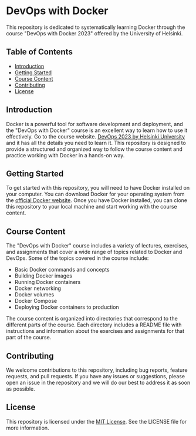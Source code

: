 # DevOps with Docker

This repository is dedicated to systematically learning Docker through the course "DevOps with Docker 2023" offered by the University of Helsinki.

## Table of Contents

- [Introduction](notion://www.notion.so/Docker-7ad4b2cc781f4dd8b00902bf81187bb5#introduction)
- [Getting Started](notion://www.notion.so/Docker-7ad4b2cc781f4dd8b00902bf81187bb5#getting-started)
- [Course Content](notion://www.notion.so/Docker-7ad4b2cc781f4dd8b00902bf81187bb5#course-content)
- [Contributing](notion://www.notion.so/Docker-7ad4b2cc781f4dd8b00902bf81187bb5#contributing)
- [License](notion://www.notion.so/Docker-7ad4b2cc781f4dd8b00902bf81187bb5#license)

## Introduction

Docker is a powerful tool for software development and deployment, and the "DevOps with Docker" course is an excellent way to learn how to use it effectively. Go to the course website. [DevOps 2023 by Helsinki University](https://devopswithdocker.com/getting-started/) and it has all the details you need to learn it. This repository is designed to provide a structured and organized way to follow the course content and practice working with Docker in a hands-on way.

## Getting Started

To get started with this repository, you will need to have Docker installed on your computer. You can download Docker for your operating system from the [official Docker website](https://www.docker.com/get-started). Once you have Docker installed, you can clone this repository to your local machine and start working with the course content.

## Course Content

The "DevOps with Docker" course includes a variety of lectures, exercises, and assignments that cover a wide range of topics related to Docker and DevOps. Some of the topics covered in the course include:

- Basic Docker commands and concepts
- Building Docker images
- Running Docker containers
- Docker networking
- Docker volumes
- Docker Compose
- Deploying Docker containers to production

The course content is organized into directories that correspond to the different parts of the course. Each directory includes a README file with instructions and information about the exercises and assignments for that part of the course.

## Contributing

We welcome contributions to this repository, including bug reports, feature requests, and pull requests. If you have any issues or suggestions, please open an issue in the repository and we will do our best to address it as soon as possible.

## License

This repository is licensed under the [MIT License](https://opensource.org/licenses/MIT). See the LICENSE file for more information.